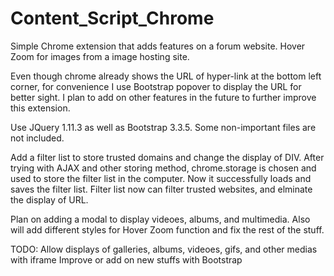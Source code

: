 # Content_Script_Chrome
Simple Chrome extension that adds features on a forum website.
Hover Zoom for images from a image hosting site.

Even though chrome already shows the URL of hyper-link at the bottom left corner, for convenience I use Bootstrap popover to display the URL for better sight.
I plan to add on other features in the future to further improve this extension.

Use JQuery 1.11.3 as well as Bootstrap 3.3.5.
Some non-important files are not included. 

Add a filter list to store trusted domains and change the display of DIV.
After trying with AJAX and other storing method, chrome.storage is chosen and used to store the filter list in the computer.
Now it successfully loads and saves the filter list.
Filter list now can filter trusted websites, and elminate the display of URL.

Plan on adding a modal to display videoes, albums, and multimedia. 
Also will add different styles for Hover Zoom function and fix the rest of the stuff.

TODO:
Allow displays of galleries, albums, videoes, gifs, and other medias with iframe
Improve or add on new stuffs with Bootstrap
